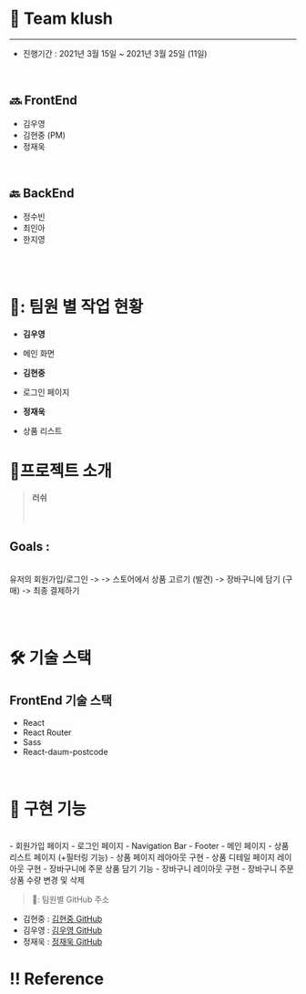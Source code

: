 # 🏡 Team klush

---

- 진행기간 : 2021년 3월 15일 ~ 2021년 3월 25일 (11일)

<br>

## 🔜  FrontEnd

- 김우영
- 김현중 (PM)
- 정재욱

<br>

## 🔙 BackEnd
- 정수빈
- 최인아
- 한지영
<br>
<br>
  
# 🌟: 팀원 별 작업 현황

- **김우영**
- 메인 화면

- **김현중**
- 로그인 페이지

- **정재욱**
- 상품 리스트

# 🌟프로젝트 소개

> **러쉬** <br>  
> <br>

## Goals :

<br> 유저의 회원가입/로그인 -> -> 스토어에서 상품 고르기 (발견) -> 장바구니에 담기 (구매) -> 최종 결제하기

<br>
<br>

# 🛠 기술 스택

## FrontEnd 기술 스택

- React
- React Router
- Sass
- React-daum-postcode

<br>


# 🌈 구현 기능

<br>
- 회원가입 페이지
- 로그인 페이지
- Navigation Bar
- Footer
- 메인 페이지
- 상품 리스트 페이지 (+필터링 기능)
- 상품 페이지 레아아웃 구현
- 상품 디테일 페이지 레이아웃 구현
- 장바구니에 주문 상품 담기 기능
- 장바구니 레이아웃 구현
- 장바구니 주문 상품 수량 변경 및 삭제

<br>

> 🌟: 팀원별 GitHub 주소

- 김현중 : [김현중 GitHub](https://github.com/hyjoong)
- 김우영 : [김우영 GitHub](https://github.com/whoyoung90)
- 정재욱 : [정재욱 GitHub](https://github.com/stich9208)

# ‼️ Reference
